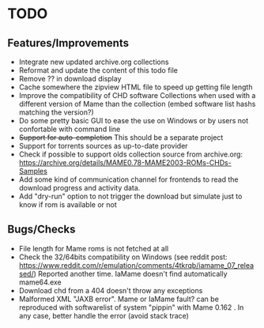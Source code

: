 TODO
====

Features/Improvements
---------------------

-   Integrate new updated archive.org collections
-   Reformat and update the content of this todo file
-   Remove ?? in download display
-   Cache somewhere the zipview HTML file to speed up getting file length
-   Improve the compatibility of CHD software Collections when used with 
    a different version of Mame than the collection 
    (embed software list hashs matching the version?)
-   Do some pretty basic GUI to ease the use on Windows or by users not 
    confortable with command line
-   ~~Support for auto-completion~~ This should be a separate project
-   Support for torrents sources as up-to-date provider
-   Check if possible to support olds collection source from archive.org:
    https://archive.org/details/MAME0.78-MAME2003-ROMs-CHDs-Samples
-   Add some kind of communication channel for frontends to read the
    download progress and activity data.
-   Add "dry-run" option to not trigger the download but simulate just to 
    know if rom is available or not

Bugs/Checks
-----------

-   File length for Mame roms is not fetched at all
-   Check the 32/64bits compatibility on Windows (see reddit post:
    https://www.reddit.com/r/emulation/comments/4tkrqb/iamame_07_released/)
    Reported another time. IaMame doesn't find automatically mame64.exe
-   Download chd from a 404 doesn't throw any exceptions
-   Malformed XML "JAXB error". Mame or IaMame fault? can be reproduced
    with softwarelist of system "pippin" with Mame 0.162 . In any case, 
    better handle the error (avoid stack trace)
